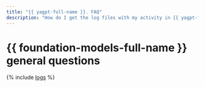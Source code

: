 ```yaml
---
title: "{{ yagpt-full-name }}. FAQ"
description: "How do I get the log files with my activity in {{ yagpt-full-name }}? Find the answer to this and other questions in this article."
---
```


# {{ foundation-models-full-name }} general questions

{% include [logs](../../_qa/logs.md) %}
